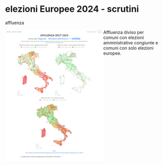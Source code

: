 # elezioni Europee 2024 - scrutini

affluenza
<div style='float:left'>
<a href='./index_top_3_affluenza_split.html'>
<img style='text-align:left' src='./affluenza_split.png' width='320px'></img>
</a>
</div>
<div style='float:right:width:50%'>Affluenza diviso per comuni con elezioni amministrative congiunte e comuni con solo elezioni europee.
</div>




